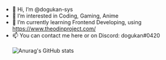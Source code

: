 - 👋 Hi, I’m @dogukan-sys
- 👀 I’m interested in Coding, Gaming, Anime
- 🌱 I’m currently learning Frontend Developing, using https://www.theodinproject.com/
- 📫 You can contact me here or on Discord: dogukan#0420
\
\
![Anurag's GitHub stats](https://github-readme-stats.vercel.app/api?username=dogukan-sys&show_icons=true&theme=gruvbox)


